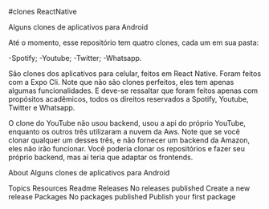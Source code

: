#clones ReactNative

Alguns clones de aplicativos para Android

Até o momento, esse repositório tem quatro clones, cada um em sua pasta:

-Spotify; -Youtube; -Twitter; -Whatsapp.

São clones dos aplicativos para celular, feitos em React Native. Foram feitos com a Expo Cli. Note que não são clones perfeitos, eles tem apenas algumas funcionalidades. E deve-se ressaltar que foram feitos apenas com propósitos acadêmicos, todos os direitos reservados a Spotify, Youtube, Twitter e Whatsapp.

O clone do YouTube não usou backend, usou a api do próprio YouTube, enquanto os outros três utilizaram a nuvem da Aws. Note que se você clonar qualquer um desses três, e não fornecer um backend da Amazon, eles não irão funcionar. Você poderia clonar os repositórios e fazer seu próprio backend, mas aí teria que adaptar os frontends.

About
Alguns clones de aplicativos para Android

Topics
Resources
 Readme
Releases
No releases published
Create a new release
Packages
No packages published
Publish your first package
